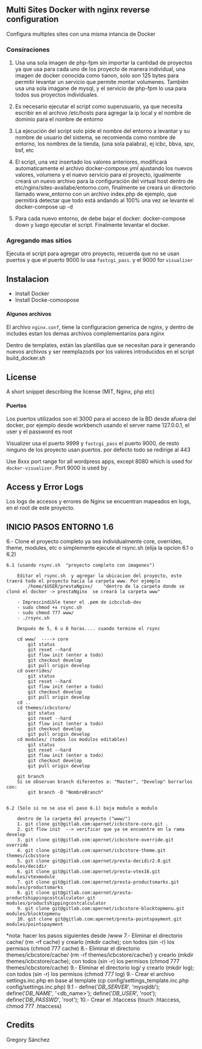 ## Multi Sites Docker with nginx reverse configuration

Configura multiples sites con una misma intancia de Docker

### Consiraciones

1. Usa una sola imagen de php-fpm sin importar la cantidad de proyectos ya que usa para cada uno de los proyecto de manera individual, una imagen de docker conocida como tianon, solo son 125 bytes para permitir levantar un servicio que permite montar volumenes.  También usa una sola imagane de mysql, y el servicio de php-fpm lo usa para todos sus proyectos individuales.

2. Es necesario ejecutar el script como superusuario, ya que necesita escribir en el archivo /etc/hosts para agregar la ip local y el nombre de dominio para el nombre de entorno

3. La ejecución del script solo pide el nombre del entorno a levantar y su nombre de usuario del sistema, se recomienda como nombre de entorno, los nombres de la tienda, (una sola palabra), ej icbc, bbva, spv, bsf, etc

4. El script, una vez insertado los valores anteriores, modificará automaticamente el archivo docker-compose.yml ajustando los nuevos valores, volumens y el nuevo servicio para el proyecto, igualmente creará un nuevo archivo para la configuración del virtual host dentro de etc/nginx/sites-availabe/entorno.com, finalmente se creará un directorio llamado www_entorno con un archivo index.php de ejemplo, que permitirá detectar que todo está andando al 100% una vez se levante el docker-compose up -d

5. Para cada nuevo entorno, de debe bajar el docker:  docker-compose down y luego ejecutar el script. Finalmente levantar el docker.


### Agregando mas sitios

Ejecuta el script para agregar otro proyecto, recuerda que no se usan puertos y que el puerto 9000 lo usa `fastcgi_pass`. y el 9000 for `visualizer`

## Instalacion

* Install Docker
* Install Docke-comoopose

#### Algunos archivos

El archivo `nginx.conf`, tiene la configuracion generica de nginx, y dentro de includes estan los demas archivos complementarios para nginx

Dentro de templates, están las plantillas que se necesitan para ir generando nuevos archivos y ser reemplazods por los valores introducidos en el script build_docker.sh

## License
A short snippet describing the license (MIT, Nginx, php etc)

#### Puertos

Los puertos utilizados son el 3000 para el acceso de la BD desde afuera del docker, por ejemplo desde workbench usando el server name 127.0.0.1, el user y el password es root

Visualizer usa el puerto 9999 y `fastcgi_pass` el puerto 9000, de resto ninguno de los proyecto usan puertos. por defecto todo se redirige al 443

Use 8xxx port range for all wordpress apps, except 8080 which is used for `docker-visualizer`.
Port 9000 is used by .

## Access y Error Logs
Los logs de accesos y errores de Nginx se encuentran mapeados en logs, en el root de este proyecto.

## INICIO PASOS ENTORNO 1.6

6.- Clone el proyecto completo ya sea individualmente core, overrides, theme, modules, etc  o  simplemente ejecute el rsync.sh (elija la opcion 6.1 o 6.2) 

	6.1 (usando rsync.sh  "proyecto completo con imagenes")

		Editar el rsync.sh  y agregar la ubicacion del proyecto, este traerá todo el proyecto hacia la carpeta www. Por ejemplo
   			/home/$USER/prestaNginx/    "dentro de la carpeta donde se clonó el docker -> prestaNginx  se creará la carpeta www"

		- Imprescindible tener el .pem de icbcclub-dev
		- sudo chmod +x rsync.sh
		- sudo chmod 777 www/
		- ./rsync.sh
		
		Después de 5, 6 u 8 horas.... cuando termine el rsync

		cd www/  ----> core
			git status
			git reset --hard
			git flow init (enter a todo)
			git checkout develop
			git pull origin develop
		cd overrides/
			git status
			git reset --hard
			git flow init (enter a todo)
			git checkout develop
			git pull origin develop
		cd ..
		cd themes/icbcstore/
			git status
			git reset --hard
			git flow init (enter a todo)
			git checkout develop
			git pull origin develop
		cd modules/ (todos los modulos editables)
			git status
			git reset --hard
			git flow init (enter a todo)
			git checkout develop
			git pull origin develop

		git branch
		Si se observan branch diferentes a: "Master", "Develop" borrarlos con:
			git branch -D "NombreBranch"
			

	6.2 (Solo si no se usa el paso 6.1) baja modulo a modulo
		
		dentro de la carpeta del proyecto ("www/")
		1. git clone git@gitlab.com:apernet/icbcstore-core.git .
		2. git flow init  --> verificar que ya se encuentre en la rama develop
		3. git clone git@gitlab.com:apernet/icbcstore-override.git override
		4. git clone git@gitlab.com:apernet/icbcstore-theme.git themes/icbcstore
		5. git clone git@gitlab.com:apernet/presta-decidir2.0.git modules/decidir
		6. git clone git@gitlab.com:apernet/presta-vtex16.git modules/vtexmodule
		7. git clone git@gitlab.com:apernet/presta-productsmarks.git modules/productsmarks
		8. git clone git@gitlab.com:apernet/presta-productshippingcostcalculator.git modules/productshippingcostcalculator
		9. git clone git@gitlab.com:apernet/icbcstore-blocktopmenu.git modules/blocktopmenu
		10. git clone git@gitlab.com:apernet/presta-pointspayment.git modules/pointspayment

*nota: hacer los pasos siguientes desde /www
   7.- Eliminar el directorio cache/ (rm -rf cache) y crearlo (mkdir cache);  con todos (sin -r) los permisos (chmod 777 cache)
   8.- Eliminar el directorio themes/icbcstore/cache/ (rm -rf themes/icbcstore/cache/) y crearlo (mkdir themes/icbcstore/cache);  con todos (sin -r) los permisos (chmod 777 themes/icbcstore/cache)
   9.- Eliminar el directorio log/ y crearlo (mkdir log);  con todos (sin -r) los permisos (chmod 777 log)
   9.- Crear el archivo settings.inc.php en base al template (cp config/settings_template.inc.php config/settings.inc.php)
     9.1 - define('_DB_SERVER_', 'mysqldb');
           define('_DB_NAME_', '<db_name>');
           define('_DB_USER_', 'root');
           define('_DB_PASSWD_', 'root');
   10.- Crear el .htaccess  (touch .htaccess,  chmod 777 .htaccess)


## Credits
Gregory Sánchez